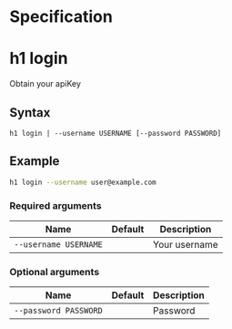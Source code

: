 # Specification

# h1 login

Obtain your apiKey

## Syntax

```h1 login | --username USERNAME [--password PASSWORD]```

## Example


```bash
h1 login --username user@example.com
```

### Required arguments

| Name | Default | Description |
| ---- | ------- | ----------- |
| ```--username USERNAME``` |  | Your username |

### Optional arguments

| Name | Default | Description |
| ---- | ------- | ----------- |
| ```--password PASSWORD``` |  | Password |

